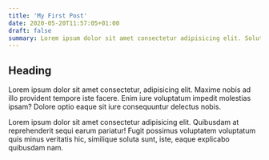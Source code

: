 ```yaml
---
title: 'My First Post'
date: 2020-05-20T11:57:05+01:00
draft: false
summary: Lorem ipsum dolor sit amet consectetur adipisicing elit. Soluta dolores pariatur fuga, minus reiciendis temporibus quas adipisci tempora, quis sint autem fugiat. Quo quae cumque exercitationem adipisci beatae libero temporibus!
---
```


## Heading

Lorem ipsum dolor sit amet consectetur, adipisicing elit. Maxime nobis ad illo provident tempore iste facere. Enim iure voluptatum impedit molestias ipsam? Dolore optio eaque sit iure consequuntur delectus nobis.

Lorem ipsum dolor sit amet consectetur adipisicing elit. Quibusdam at reprehenderit sequi earum pariatur! Fugit possimus voluptatem voluptatum quis minus veritatis hic, similique soluta sunt, iste, eaque explicabo quibusdam nam.

